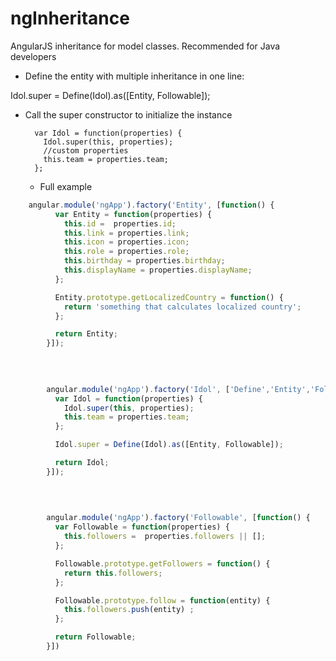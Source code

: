 # ngInheritance
AngularJS inheritance for model classes. Recommended for Java developers


- Define the entity with multiple inheritance in one line:

Idol.super = Define(Idol).as([Entity, Followable]);
- Call the super constructor to initialize the instance

      
        var Idol = function(properties) {
          Idol.super(this, properties);
          //custom properties
          this.team = properties.team;
        };
        
        
  - Full example
  
```javascript
    angular.module('ngApp').factory('Entity', [function() {
          var Entity = function(properties) {
            this.id =  properties.id;
            this.link = properties.link;
            this.icon = properties.icon;
            this.role = properties.role;
            this.birthday = properties.birthday;
            this.displayName = properties.displayName;
          };

          Entity.prototype.getLocalizedCountry = function() {
            return 'something that calculates localized country';
          };

          return Entity;
        }]);
      
    

      
        angular.module('ngApp').factory('Idol', ['Define','Entity','Followable',function(Define, Entity, Followable) {
          var Idol = function(properties) {
            Idol.super(this, properties);
            this.team = properties.team;
          };

          Idol.super = Define(Idol).as([Entity, Followable]);

          return Idol;
        }]);
      
    

      
        angular.module('ngApp').factory('Followable', [function() {
          var Followable = function(properties) {
            this.followers =  properties.followers || [];
          };

          Followable.prototype.getFollowers = function() {
            return this.followers;
          };

          Followable.prototype.follow = function(entity) {
            this.followers.push(entity) ;
          };

          return Followable;
        }])
   
```       
